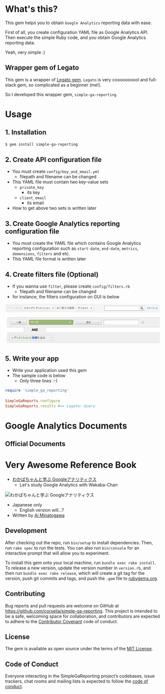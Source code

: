 # What's this?
This gem helps you to obtain `Google Analytics` reporting data with ease.
 
First of all, you create configuration YAML file as Google Analytics API. Then execute the simple Ruby code, and you obtain Google Analytics reporting data.

Yeah, very simple :)

## Wrapper gem of Legato
This gem is a wrapper of [Legato gem](https://github.com/tpitale/legato). `Legato` is very coooooooool and full-stack gem, so complicated as a beginner (me!).  

So I developed this wrapper gem, `simple-ga-reporting`.

# Usage

## 1. Installation
```bash
$ gem install simple-ga-reporting
```

## 2. Create API configuration file
- You must create `config/key_and_email.yml`
    - filepath and filename can be changed
- This YAML file must contain two key-value sets 
    - `private_key`
        - its key
    - `client_email`
        - its email
- How to get above two sets is written later

## 3. Create Google Analytics reporting configuration file
- You must create the YAML file which contains Google Analytics reporting configuration such as `start-date`, `end-date`, `metrics`, `demensions`, `filters` and etc.
- This YAML file format is written later

## 4. Create filters file (Optional)
- If you wanna use `filter`, please create `config/filters.rb`
    - filepath and filename can be changed
- for instance, the filters configuration on GUI is below

![filter configuration on GUI](images/simple-ga-reporting_filter.png)

## 5. Write your app
- Write your application used this gem
- The sample code is below
    - Only three lines :-)

```ruby
require 'simple_ga_reporting'

SimpleGaReports.configure
SimpleGaReports.results #=> Legato::Query
```

# Google Analytics Documents

## Official Documents




# Very Awesome Reference Book
- [わかばちゃんと学ぶ Googleアナリティクス](http://www.c-r.com/book/detail/1217)
    - Let's study Google Analytics with Wakaba-Chan

![わかばちゃんと学ぶ Googleアナリティクス](http://www.c-r.com/book/images/x/86354-232-7_x.jpg)

- Japanese only
    - English version will...?
- Written by [Ai Minatogawa](https://llminatoll.github.io/)

## Development

After checking out the repo, run `bin/setup` to install dependencies. Then, run `rake spec` to run the tests. You can also run `bin/console` for an interactive prompt that will allow you to experiment.

To install this gem onto your local machine, run `bundle exec rake install`. To release a new version, update the version number in `version.rb`, and then run `bundle exec rake release`, which will create a git tag for the version, push git commits and tags, and push the `.gem` file to [rubygems.org](https://rubygems.org).

## Contributing

Bug reports and pull requests are welcome on GitHub at https://github.com/corselia/simple-ga-reporting. This project is intended to be a safe, welcoming space for collaboration, and contributors are expected to adhere to the [Contributor Covenant](http://contributor-covenant.org) code of conduct.

## License

The gem is available as open source under the terms of the [MIT License](https://opensource.org/licenses/MIT).

## Code of Conduct

Everyone interacting in the SimpleGaReporting project’s codebases, issue trackers, chat rooms and mailing lists is 
expected to follow the [code of conduct](https://github.com/corselia/simple-ga-reporting/blob/master/CODE_OF_CONDUCT.md).


